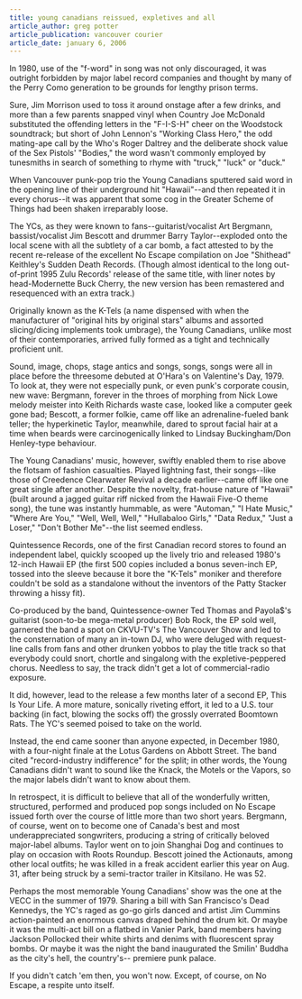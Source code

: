 ```yaml
---
title: young canadians reissued, expletives and all
article_author: greg potter
article_publication: vancouver courier
article_date: january 6, 2006
---
```

In 1980, use of the "f-word" in song was not only discouraged, it was outright forbidden by major label record companies and thought by many of the Perry Como generation to be grounds for lengthy prison terms.  
  
Sure, Jim Morrison used to toss it around onstage after a few drinks, and more than a few parents snapped vinyl when Country Joe McDonald substituted the offending letters in the "F-I-S-H" cheer on the Woodstock soundtrack; but short of John Lennon's "Working Class Hero," the odd mating-ape call by the Who's Roger Daltrey and the deliberate shock value of the Sex Pistols' "Bodies," the word wasn't commonly employed by tunesmiths in search of something to rhyme with "truck," "luck" or "duck."  
  
When Vancouver punk-pop trio the Young Canadians sputtered said word in the opening line of their underground hit "Hawaii"--and then repeated it in every chorus--it was apparent that some cog in the Greater Scheme of Things had been shaken irreparably loose.  
  
The YCs, as they were known to fans--guitarist/vocalist Art Bergmann, bassist/vocalist Jim Bescott and drummer Barry Taylor--exploded onto the local scene with all the subtlety of a car bomb, a fact attested to by the recent re-release of the excellent No Escape compilation on Joe "Shithead" Keithley's Sudden Death Records. (Though almost identical to the long out-of-print 1995 Zulu Records' release of the same title, with liner notes by head-Modernette Buck Cherry, the new version has been remastered and resequenced with an extra track.)  
  
Originally known as the K-Tels (a name dispensed with when the manufacturer of "original hits by original stars" albums and assorted slicing/dicing implements took umbrage), the Young Canadians, unlike most of their contemporaries, arrived fully formed as a tight and technically proficient unit.  
  
Sound, image, chops, stage antics and songs, songs, songs were all in place before the threesome debuted at O'Hara's on Valentine's Day, 1979. To look at, they were not especially punk, or even punk's corporate cousin, new wave: Bergmann, forever in the throes of morphing from Nick Lowe melody meister into Keith Richards waste case, looked like a computer geek gone bad; Bescott, a former folkie, came off like an adrenaline-fueled bank teller; the hyperkinetic Taylor, meanwhile, dared to sprout facial hair at a time when beards were carcinogenically linked to Lindsay Buckingham/Don Henley-type behaviour.  
  
The Young Canadians' music, however, swiftly enabled them to rise above the flotsam of fashion casualties. Played lightning fast, their songs--like those of Creedence Clearwater Revival a decade earlier--came off like one great single after another. Despite the novelty, frat-house nature of "Hawaii" (built around a jagged guitar riff nicked from the Hawaii Five-O theme song), the tune was instantly hummable, as were "Automan," "I Hate Music," "Where Are You," "Well, Well, Well," "Hullabaloo Girls," "Data Redux," "Just a Loser," "Don't Bother Me"--the list seemed endless.  
  
Quintessence Records, one of the first Canadian record stores to found an independent label, quickly scooped up the lively trio and released 1980's 12-inch Hawaii EP (the first 500 copies included a bonus seven-inch EP, tossed into the sleeve because it bore the "K-Tels" moniker and therefore couldn't be sold as a standalone without the inventors of the Patty Stacker throwing a hissy fit).  
  
Co-produced by the band, Quintessence-owner Ted Thomas and Payola$'s guitarist (soon-to-be mega-metal producer) Bob Rock, the EP sold well, garnered the band a spot on CKVU-TV's The Vancouver Show and led to the consternation of many an in-town DJ, who were deluged with request-line calls from fans and other drunken yobbos to play the title track so that everybody could snort, chortle and singalong with the expletive-peppered chorus. Needless to say, the track didn't get a lot of commercial-radio exposure.  
  
It did, however, lead to the release a few months later of a second EP, This Is Your Life. A more mature, sonically riveting effort, it led to a U.S. tour backing (in fact, blowing the socks off) the grossly overrated Boomtown Rats. The YC's seemed poised to take on the world.  
  
Instead, the end came sooner than anyone expected, in December 1980, with a four-night finale at the Lotus Gardens on Abbott Street. The band cited "record-industry indifference" for the split; in other words, the Young Canadians didn't want to sound like the Knack, the Motels or the Vapors, so the major labels didn't want to know about them.  
  
In retrospect, it is difficult to believe that all of the wonderfully written, structured, performed and produced pop songs included on No Escape issued forth over the course of little more than two short years. Bergmann, of course, went on to become one of Canada's best and most underappreciated songwriters, producing a string of critically beloved major-label albums. Taylor went on to join Shanghai Dog and continues to play on occasion with Roots Roundup. Bescott joined the Actionauts, among other local outfits; he was killed in a freak accident earlier this year on Aug. 31, after being struck by a semi-tractor trailer in Kitsilano. He was 52.  
  
Perhaps the most memorable Young Canadians' show was the one at the VECC in the summer of 1979. Sharing a bill with San Francisco's Dead Kennedys, the YC's raged as go-go girls danced and artist Jim Cummins action-painted an enormous canvas draped behind the drum kit. Or maybe it was the multi-act bill on a flatbed in Vanier Park, band members having Jackson Pollocked their white shirts and denims with fluorescent spray bombs. Or maybe it was the night the band inaugurated the Smilin' Buddha as the city's hell, the country's-- premiere punk palace.  
  
If you didn't catch 'em then, you won't now. Except, of course, on No Escape, a respite unto itself.  
